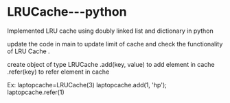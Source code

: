 # LRUCache---python
Implemented LRU cache using doubly linked list and dictionary in python

update the code in main to update limit of cache and check the functionality of LRU Cache .

create object of type LRUCache
.add(key, value) to add element in cache
.refer(key) to refer element in cache

Ex:
    laptopcache=LRUCache(3)
    laptopcache.add(1, 'hp');
    laptopcache.refer(1)
  
   
